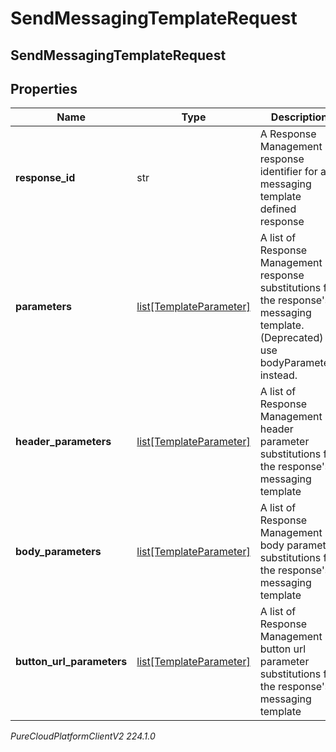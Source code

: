 # SendMessagingTemplateRequest

## SendMessagingTemplateRequest

## Properties

|Name | Type | Description | Notes|
|------------ | ------------- | ------------- | -------------|
| **response_id** | str | A Response Management response identifier for a messaging template defined response | [optional] |
| **parameters** | [list[TemplateParameter]](TemplateParameter) | A list of Response Management response substitutions for the response&#39;s messaging template. (Deprecated) use bodyParameters instead. | [optional] |
| **header_parameters** | [list[TemplateParameter]](TemplateParameter) | A list of Response Management header parameter substitutions for the response&#39;s messaging template | [optional] |
| **body_parameters** | [list[TemplateParameter]](TemplateParameter) | A list of Response Management body parameter substitutions for the response&#39;s messaging template | [optional] |
| **button_url_parameters** | [list[TemplateParameter]](TemplateParameter) | A list of Response Management button url parameter substitutions for the response&#39;s messaging template | [optional] |



_PureCloudPlatformClientV2 224.1.0_
